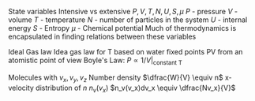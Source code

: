 State variables
Intensive vs extensive
	$P, V, T, N, U, S, \mu$
		$P$ - pressure
		$V$ - volume
		$T$ - temperature
		$N$ - number of particles in the system
		$U$ - internal energy
		$S$ - Entropy
		$\mu$ - Chemical potential
	Much of thermodynamics is encapsulated in finding relations between these variables

Ideal Gas law
	Idea gas law for T based on water fixed points
	PV from an atomistic point of view
	Boyle's Law: $P ∝ 1/V |_{\text{constant T}}$

Molecules with $v_x, v_y, v_z$
	Number density $\dfrac{W}{V} \equiv n$
	x- velocity distribution of $n$ $n_v(v_x)$
	$n_v(v_x)dv_x \equiv \dfrac{Nv_x}{V}$

